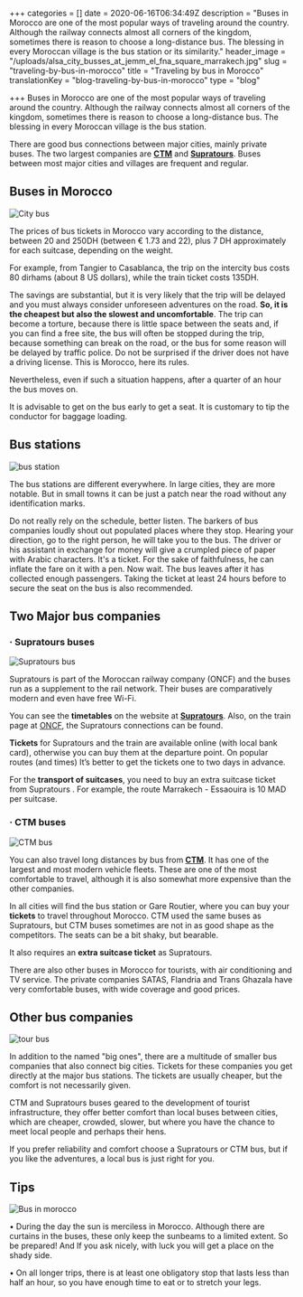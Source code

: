 +++
categories = []
date = 2020-06-16T06:34:49Z
description = "Buses in Morocco are one of the most popular ways of traveling around the country. Although the railway connects almost all corners of the kingdom, sometimes there is reason to choose a long-distance bus. The blessing in every Moroccan village is the bus station or its similarity."
header_image = "/uploads/alsa_city_busses_at_jemm_el_fna_square_marrakech.jpg"
slug = "traveling-by-bus-in-morocco"
title = "Traveling by bus in Morocco"
translationKey = "blog-traveling-by-bus-in-morocco"
type = "blog"

+++
Buses in Morocco are one of the most popular ways of traveling around the country. Although the railway connects almost all corners of the kingdom, sometimes there is reason to choose a long-distance bus. The blessing in every Moroccan village is the bus station.

There are good bus connections between major cities, mainly private buses. The two largest companies are [**CTM**](http://www.ctm.ma/en) and [**Supratours**](http://www.supratours.ma/en/). Buses between most major cities and villages are frequent and regular.

## **Buses in Morocco**

![City bus](/uploads/alsa_city_bus_mercedes_midi_bus_marrakech_medina.jpg "City bus")

The prices of bus tickets in Morocco vary according to the distance, between 20 and 250DH (between € 1.73 and 22), plus 7 DH approximately for each suitcase, depending on the weight.

For example, from Tangier to Casablanca, the trip on the intercity bus costs 80 dirhams (about 8 US dollars), while the train ticket costs 135DH.

The savings are substantial, but it is very likely that the trip will be delayed and you must always consider unforeseen adventures on the road. **So, it is the cheapest but also the slowest and uncomfortable**. The trip can become a torture, because there is little space between the seats and, if you can find a free site, the bus will often be stopped during the trip, because something can break on the road, or the bus for some reason will be delayed by traffic police. Do not be surprised if the driver does not have a driving license. This is Morocco, here its rules.

Nevertheless, even if such a situation happens, after a quarter of an hour the bus moves on.

It is advisable to get on the bus early to get a seat. It is customary to tip the conductor for baggage loading.

## **Bus stations**

![bus station](/uploads/jemaa_el_fna_square_marrakech_morocco.jpg "bus station")

The bus stations are different everywhere. In large cities, they are more notable. But in small towns it can be just a patch near the road without any identification marks.

Do not really rely on the schedule, better listen. The barkers of bus companies loudly shout out populated places where they stop. Hearing your direction, go to the right person, he will take you to the bus. The driver or his assistant in exchange for money will give a crumpled piece of paper with Arabic characters. It's a ticket. For the sake of faithfulness, he can inflate the fare on it with a pen. Now wait. The bus leaves after it has collected enough passengers. Taking the ticket at least 24 hours before to secure the seat on the bus is also recommended.

## **Two Major bus companies**

### · **Supratours buses**

![ Supratours bus](/uploads/supratours.jpg " Supratours bus")

Supratours is part of the Moroccan railway company (ONCF) and the buses run as a supplement to the rail network. Their buses are comparatively modern and even have free Wi-Fi.

You can see the **timetables** on the website at [**Supratours**](http://www.supratours.ma/en/). Also, on the train page at [ONCF](http://www.oncf.ma), the Supratours connections can be found.

**Tickets** for Supratours and the train are available online (with local bank card), otherwise you can buy them at the departure point. On popular routes (and times) It’s better to get the tickets one to two days in advance.

For the **transport of suitcases**, you need to buy an extra suitcase ticket from Supratours . For example, the route Marrakech - Essaouira is 10 MAD per suitcase.

### · **CTM buses**

![CTM bus](/uploads/ctm.jpg "CTM bus")

You can also travel long distances by bus from [**CTM**](http://www.ctm.ma/en). It has one of the largest and most modern vehicle fleets. These are one of the most comfortable to travel, although it is also somewhat more expensive than the other companies.

In all cities will find the bus station or Gare Routier, where you can buy your **tickets** to travel throughout Morocco. CTM used the same buses as Supratours, but CTM buses sometimes are not in as good shape as the competitors. The seats can be a bit shaky, but bearable.

It also requires an **extra suitcase ticket** as Supratours.

There are also other buses in Morocco for tourists, with air conditioning and TV service. The private companies SATAS, Flandria and Trans Ghazala have very comfortable buses, with wide coverage and good prices.

## **Other bus companies**

![tour bus](/uploads/1024px-marrakech_viyats_tour_bus.jpg "tour bus")

In addition to the named "big ones", there are a multitude of smaller bus companies that also connect big cities. Tickets for these companies you get directly at the major bus stations. The tickets are usually cheaper, but the comfort is not necessarily given.

CTM and Supratours buses geared to the development of tourist infrastructure, they offer better comfort than local buses between cities, which are cheaper, crowded, slower, but where you have the chance to meet local people and perhaps their hens.

If you prefer reliability and comfort choose a Supratours or CTM bus, but if you like the adventures, a local bus is just right for you.

## **Tips**

![ Bus in morocco](/uploads/15736615787_52048f3fb8_b.jpg " Bus in morocco")

• During the day the sun is merciless in Morocco. Although there are curtains in the buses, these only keep the sunbeams to a limited extent. So be prepared! And If you ask nicely, with luck you will get a place on the shady side.

• On all longer trips, there is at least one obligatory stop that lasts less than half an hour, so you have enough time to eat or to stretch your legs.